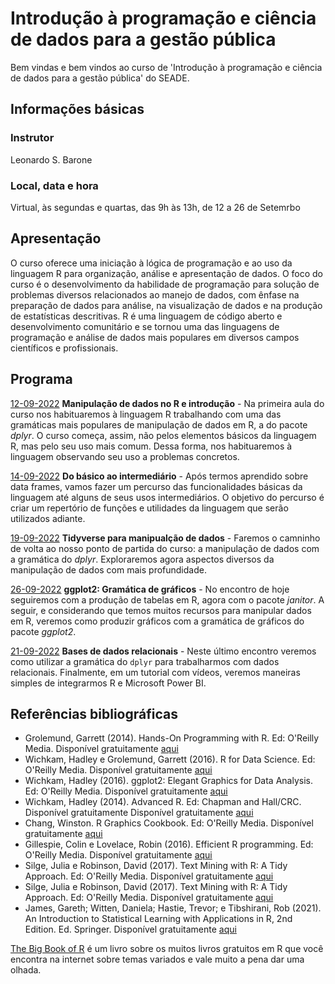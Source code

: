 # Introdução à programação e ciência de dados para a gestão pública

Bem vindas e bem vindos ao curso de 'Introdução à programação e ciência de dados para a gestão pública' do SEADE.

## Informações básicas

### Instrutor

Leonardo S. Barone

### Local, data e hora

Virtual, às segundas e quartas, das 9h às 13h, de 12 a 26 de Setemrbo

## Apresentação

O curso oferece uma iniciação à lógica de programação e ao uso da linguagem R para organização, análise e apresentação de dados. O foco do curso é o desenvolvimento da habilidade de programação para solução de problemas diversos relacionados ao manejo de dados, com ênfase na preparação de dados para análise, na visualização de dados e na produção de estatísticas descritivas. R é uma linguagem de código aberto e desenvolvimento comunitário e se tornou uma das linguagens de programação e análise de dados mais populares em diversos campos científicos e profissionais.

## Programa

[12-09-2022](https://github.com/seade-R/egesp-seade-intro-programacao/blob/master/class/class-01.md) __Manipulação de dados no R e introdução__ - Na primeira aula do curso nos habituaremos à linguagem R trabalhando com uma das gramáticas mais populares de manipulação de dados em R, a do pacote _dplyr_. O curso começa, assim, não pelos elementos básicos da linguagem R, mas pelo seu uso mais comum. Dessa forma, nos habituaremos à linguagem observando seu uso a problemas concretos.

[14-09-2022](https://github.com/seade-R/egesp-seade-intro-programacao/blob/master/class/class-02.md) __Do básico ao intermediário__ - Após termos aprendido sobre data frames, vamos fazer um percurso das funcionalidades básicas da linguagem até alguns de seus usos intermediários. O objetivo do percurso é criar um repertório de funções e utilidades da linguagem que serão utilizados adiante.

[19-09-2022](https://github.com/seade-R/egesp-seade-intro-programacao/blob/master/class/class-03.md) __Tidyverse para manipualção de dados__ - Faremos o camninho de volta ao nosso ponto de partida do curso: a manipulação de dados com a gramática do _dplyr_. Exploraremos agora aspectos diversos da manipulação de dados com mais profundidade.

[26-09-2022](https://github.com/seade-R/egesp-seade-intro-programacao/blob/master/class/class-04.md) __ggplot2: Gramática de gráficos__ - No encontro de hoje seguiremos com a produção de tabelas em R, agora com o pacote _janitor_. A seguir, e considerando que temos muitos recursos para manipular dados em R, veremos como produzir gráficos com a gramática de gráficos do pacote _ggplot2_.

[21-09-2022](https://github.com/seade-R/egesp-seade-intro-programacao/blob/master/class/class-05.md) __Bases de dados relacionais__ - Neste último encontro veremos como utilizar a gramática do `dplyr` para trabalharmos com dados relacionais. Finalmente, em um tutorial com vídeos, veremos maneiras simples de integrarmos R e Microsoft Power BI.

## Referências bibliográficas

- Grolemund, Garrett (2014). Hands-On Programming with R. Ed: O'Reilly Media.  Disponível gratuitamente [aqui](https://rstudio-education.github.io/hopr/)
- Wichkam, Hadley e Grolemund, Garrett (2016). R for Data Science. Ed: O'Reilly Media. Disponível gratuitamente [aqui](http://r4ds.had.co.nz/data-visualisation.html)
- Wichkam, Hadley (2016). ggplot2: Elegant Graphics for Data Analysis. Ed: O'Reilly Media. Disponível gratuitamente [aqui](https://ggplot2-book.org/)
- Wichkam, Hadley (2014). Advanced R. Ed: Chapman and Hall/CRC. Disponível gratuitamente Disponível gratuitamente [aqui](http://adv-r.had.co.nz/)
- Chang, Winston. R Graphics Cookbook. Ed: O'Reilly Media. Disponível gratuitamente [aqui](https://r-graphics.org/index.html)
- Gillespie, Colin e Lovelace, Robin (2016). Efficient R programming. Ed: O'Reilly Media. Disponível gratuitamente [aqui](https://csgillespie.github.io/efficientR/)
- Silge, Julia e Robinson, David (2017). Text Mining with R: A Tidy Approach. Ed: O'Reilly Media. Disponível gratuitamente [aqui](https://www.tidytextmining.com/index.html)
- Silge, Julia e Robinson, David (2017). Text Mining with R: A Tidy Approach. Ed: O'Reilly Media. Disponível gratuitamente [aqui](https://www.tidytextmining.com/index.html)
- James, Gareth; Witten, Daniela; Hastie, Trevor; e Tibshirani, Rob (2021). An Introduction to Statistical
Learning with Applications in R, 2nd Edition. Ed. Springer. Disponível gratuitamente [aqui](https://hastie.su.domains/ISLR2/ISLRv2_website.pdf)

[The Big Book of R](https://www.bigbookofr.com/index.html) é um livro sobre os muitos livros gratuitos em R que você encontra na internet sobre temas variados e vale muito a pena dar uma olhada.

